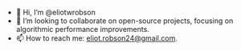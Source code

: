 - 👋 Hi, I’m @eliotwrobson
- 💞️ I’m looking to collaborate on open-source projects, focusing on algorithmic performance improvements.
- 📫 How to reach me: eliot.robson24@gmail.com.

<!---
eliotwrobson/eliotwrobson is a ✨ special ✨ repository because its `README.md` (this file) appears on your GitHub profile.
You can click the Preview link to take a look at your changes.
--->
